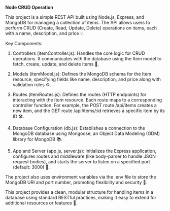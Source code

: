 **Node CRUD Operation**

This project is a simple REST API built using Node.js, Express, and MongoDB for managing a collection of items. The API allows users to perform CRUD (Create, Read, Update, Delete) operations on items, each with a name, description, and price 💡.

Key Components:
  1. Controllers (itemController.js): Handles the core logic for CRUD operations. It communicates with the database using the Item model to fetch, create, update, and delete items 🔄.

  2. Models (itemModel.js): Defines the MongoDB schema for the Item resource, specifying fields like name, description, and price along with validation rules ⚙️.

  3. Routes (itemRoutes.js): Defines the routes (HTTP endpoints) for interacting with the Item resource. Each route maps to a corresponding controller function. For example, the POST route /api/items creates a new item, and the GET route /api/items/:id retrieves a specific item by its ID 🛠️.

  4. Database Configuration (db.js): Establishes a connection to the MongoDB database using Mongoose, an Object Data Modeling (ODM) library for MongoDB 📚.

  5. App and Server (app.js, server.js): Initializes the Express application, configures routes and middleware (like body-parser to handle JSON request bodies), and starts the server to listen on a specified port (default: 3000) 🚀.

The project also uses environment variables via the .env file to store the MongoDB URI and port number, promoting flexibility and security 🔐.

This project provides a clean, modular structure for handling items in a database using standard RESTful practices, making it easy to extend for additional resources or features 🔧.
